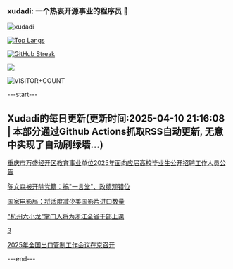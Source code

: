### xudadi: 一个热衷开源事业的程序员 👋

![xudadi](https://github-readme-stats-git-masterorgs-github-readme-stats-team.vercel.app/api?username=xudadi)

[![Top Langs](https://github-readme-stats.vercel.app/api/top-langs/?username=xudadi)](https://github.com/anuraghazra/github-readme-stats)

[![GitHub Streak](https://streak-stats.demolab.com?user=xudadi&locale=zh_Hans)](https://git.io/streak-stats)

![](https://raw.githubusercontent.com/xudadi/xudadi/main/assets/github-contribution-grid-snake.svg)

![VISITOR+COUNT](https://komarev.com/ghpvc/?username=xudadi&label=VISITOR+COUNT)


---start---

## Xudadi的每日更新(更新时间:2025-04-10 21:16:08 | 本部分通过Github Actions抓取RSS自动更新, 无意中实现了自动刷绿墙...)

[重庆市万盛经开区教育事业单位2025年面向应届高校毕业生公开招聘工作人员公告](https://www.gongkaoleida.com/article/2354944)

[陈文森被开除党籍：搞"一言堂"、政绩观错位](https://m.163.com/news/article/JSQ7ITFL0512D3VJ.html)

[国家电影局：将适度减少美国影片进口数量](https://m.163.com/news/article/JSQ7GRG105198CJN.html)

["杭州六小龙"掌门人将为浙江全省干部上课](https://m.163.com/news/article/JSQ5MFBN0530WJTO.html)

[3](https://m.163.com/touch/news/sub/domestic)

[2025年全国出口管制工作会议在京召开](https://m.163.com/news/article/JSQ4A87R0534A4SC.html)

---end---
